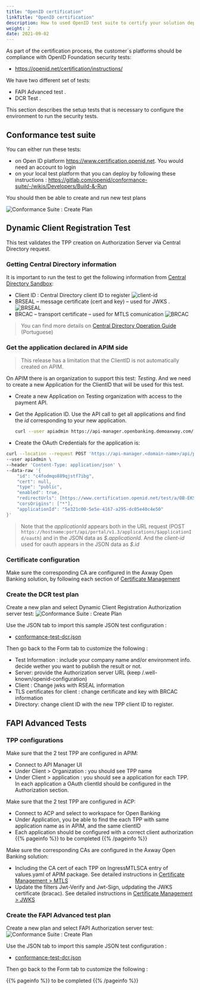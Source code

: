 ```yaml
---
title: "OpenID certification"
linkTitle: "OpenID certification"
description: How to used OpenID test suite to certify your solution deployment
weight: 2
date: 2021-09-02
---
```


As part of the certification process, the customer´s platforms should be compliance with OpenID Foundation security tests:

* <https://openid.net/certification/instructions/>

We have two different set of tests:

* FAPI Advanced test .
* DCR Test .

This section describes the setup tests that is necessary to configure the environment to run the security tests. 

## Conformance test suite

You can either run these tests:

* on Open ID platform <https://www.certification.openid.net>. You would need an account to login
* on your local test platform that you can deploy by following these instructions : <https://gitlab.com/openid/conformance-suite/-/wikis/Developers/Build-&-Run>

You should then be able to create and run new test plans

![Conformance Suite : Create Plan](/Images/conformance-suite/create-plan.png)

## Dynamic Client Registration Test

This test validates the TPP creation on Authorization Server via Central Directory request.

### Getting Central Directory information

It is important to run the test to get the following information from [Central Directory Sandbox](https://web.sandbox.directory.openbankingbrasil.org.br/):

* Client ID : Central Directory client ID to register 
![client-id](/Images/central_directory_brazil_clientid.png)
* BRSEAL – message certificate (cert and key) – used for JWKS .
![BRSEAL](/Images/central_directory_brazil_brseal.png)
* BRCAC – transport certificate – used for MTLS comunication
![BRCAC](/Images/central_directory_brazil_brcac.png)

>You can find more details on [Central Directory Operation Guide](https://openbanking-brasil.github.io/areadesenvolvedor/documents/OpenBanking-Guia_Operacao_Diretorio_Central.pdf) (Portuguese)

### Get the application declared in APIM side

<!-- TODO : remove this chatper once limitation is overcome -->

>This release has a limitation that the ClientID is not automatically created on APIM.

On APIM there is an organization to support this test: _Testing_. And we need to create a new Application for the ClientID that will be used for this test.

* Create a new Application on Testing organization with access to the payment API. 
* Get the Application ID.  Use the API call to get all applications and find the _id_ corresponding to your new application.

    ```bash
    curl --user apiadmin https://api-manager.openbanking.demoaxway.com/api/portal/v1.3/applications  
    ```

* Create the OAuth Credentials for the application is:

```bash
curl --location --request POST 'https://api-manager.<domain-name>/api/portal/v1.3/applications/5e321c00-5e5e-4167-a295-dc05e40c4e50/oauth' \
--user apiadmin \
--header 'Content-Type: application/json' \
--data-raw '{
    "id": "c4fodmqo889qjstf7ibg", 
    "cert": null,
    "type": "public",
    "enabled": true,
    "redirectUrls": [https://www.certification.openid.net/test/a/OB-EKS-DEV/callback"],
    "corsOrigins": ["*"],
    "applicationId": "5e321c00-5e5e-4167-a295-dc05e40c4e50"
}'
```

>Note that the _applicationId_ appears both in the URL request (POST `https://hostname:port/api/portal/v1.3/applications/$applicationId/oauth`) and in the JSON data as _\$.applicationId_. And the _client-id_ used for oauth appears in the JSON data as _\$.id_

### Certificate configuration

Make sure the corresponding CA are configured in the Axway Open Banking solution, by following each section of [Certificate Management](/docs/configuration/certificate-management)

### Create the DCR test plan

Create a new plan and select Dynamic Client Registration Authorization server test:
![Conformance Suite : Create Plan](/Images/conformance-suite/dcr-plan-select.png)

Use the JSON tab to import this sample JSON test configuration :

* [conformance-test-dcr.json](/sample-files/conformance-test-dcr.json)

Then go back to the Form tab to customize the following :

* Test Information : include your company name and/or environment info. decide wether you want to publish the result or not.
* Server: provide the Authorization server URL (keep /.well-known/openid-configuration)
* Client : Change jwks with RSEAL information
* TLS certificates for client :  change certificate and key with BRCAC information
* Directory: change client ID with the new TPP client ID to register.

## FAPI Advanced Tests

### TPP configurations

Make sure that the 2 test TPP are configured in APIM:

* Connect to API Manager UI
* Under Client > Organization : you should see TPP name
* Under Client > application : you should see a application for each TPP. In each application a OAuth clientId should be configured in the Authorization section.

Make sure that the 2 test TPP are configured in ACP:

* Connect to ACP and select to workspace for Open Banking
* Under Application, you be able to find the each TPP with same application name as in APIM, and the same clientID 
* Each application should be configured with a correct client authorization
{{% pageinfo %}}
to be completed
{{% /pageinfo %}}

Make sure the corresponding CAs are configured in the Axway Open Banking solution:

* Including the CA cert of each TPP on IngressMTLSCA entry of values.yaml of APIM package. See detailed instructions in [Certificate Management > MTLS](/docs/configuration/certificate-management/mtls)
* Update the filters Jwt-Verify and Jwt-Sign, udpdating the JWKS certificate (bracac). See detailed instructions in [Certificate Management > JWKS](/docs/configuration/certificate-management/jwks)

### Create the FAPI Advanced test plan

Create a new plan and select FAPI Authorization server test:
![Conformance Suite : Create Plan](/Images/conformance-suite/fapi-plan-select.png)

Use the JSON tab to import this sample JSON test configuration :

* [conformance-test-dcr.json](/sample-files/conformance-test-fapi.json)

Then go back to the Form tab to customize the following :

{{% pageinfo %}}
to be completed
{{% /pageinfo %}}
